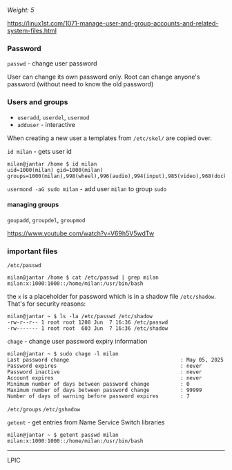 _Weight: 5_

https://linux1st.com/1071-manage-user-and-group-accounts-and-related-system-files.html

### Password

`passwd` - change user password

User can change its own password only. Root can change anyone's password (without need to know the old password)


### Users and groups

- `useradd`, `userdel`, `usermod`
- `adduser` - interactive

When creating a new user a templates from `/etc/skel/` are copied over.

`id milan` - gets user id

```
milan@jantar /home $ id milan
uid=1000(milan) gid=1000(milan) groups=1000(milan),998(wheel),996(audio),994(input),985(video),968(docker)
```

`usermond -aG sudo milan` - add user `milan`  to group `sudo`

#### managing groups

`goupadd`, `groupdel`, `groupmod`


https://www.youtube.com/watch?v=V69h5V5wdTw
### important files

`/etc/passwd`

```
milan@jantar /home $ cat /etc/passwd | grep milan
milan:x:1000:1000::/home/milan:/usr/bin/bash
```

the `x` is a placeholder for password which is in a shadow file `/etc/shadow`. That's for security reasons:

```
milan@jantar ~ $ ls -la /etc/passwd /etc/shadow
-rw-r--r-- 1 root root 1208 Jun  7 16:36 /etc/passwd
-rw------- 1 root root  603 Jun  7 16:36 /etc/shadow
```


`chage` - change user password expiry information

```
milan@jantar ~ $ sudo chage -l milan
Last password change                                    : May 05, 2025
Password expires                                        : never
Password inactive                                       : never
Account expires                                         : never
Minimum number of days between password change          : 0
Maximum number of days between password change          : 99999
Number of days of warning before password expires       : 7
```


`/etc/groups`
`/etc/gshadow`


`getent` - get entries from Name Service Switch libraries

```
milan@jantar ~ $ getent passwd milan
milan:x:1000:1000::/home/milan:/usr/bin/bash
```


---
LPIC

